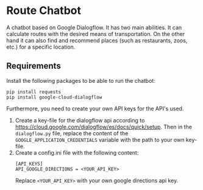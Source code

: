 # Route Chatbot

A chatbot based on Google Dialogflow. It has two main abilities. It can calculate routes with the desired means of
transportation. On the other hand it can also find and recommend places (such as restaurants, zoos, etc.) for a specific
location.

## Requirements

Install the following packages to be able to run the chatbot:

```
pip install requests
pip install google-cloud-dialogflow
```

Furthermore, you need to create your own API keys for the API's used.

1. Create a key-file for the dialogflow api according to https://cloud.google.com/dialogflow/es/docs/quick/setup. Then in the `dialogflow.py` file, replace the
   content of the `GOOGLE_APPLICATION_CREDENTIALS` variable with the path to your own key-file.
2. Create a config.ini file with the following content:
   ```
   [API_KEYS]
   API_GOOGLE_DIRECTIONS = <YOUR_API_KEY>
   ```
   Replace `<YOUR_API_KEY>` with your own google directions api key.